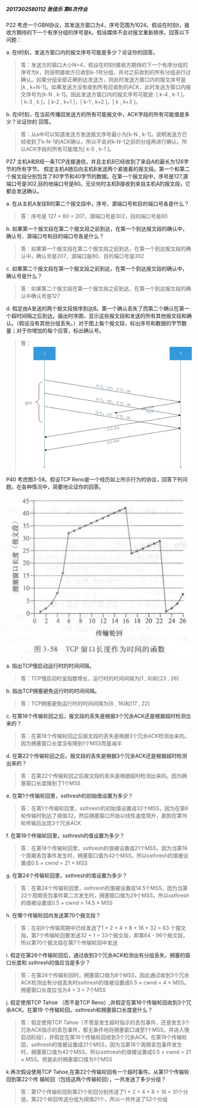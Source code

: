 ##### 2017302580112 张佳乐 第6次作业

P22 考虑一个GBN协议，其发送方窗口为4，序号范围为1024。假设在时刻t，接收方期待的下一个有序分组的序号是k。假设媒体不会对报文重新排序。回答以下问题：

a. 在t时刻，发送方窗口内的报文序号可能是多少？论证你的回答。

> 答：发送方的窗口大小N=4，假设在时刻t接收方期待的下一个有序分组的序号为k，则说明接收方已收到k-1号分组，并对之前收到的所有分组进行过确认。如果分组全部正确到达发送方，则此时发送方窗口内的报文序号是[k , k+N-1]。如果发送方没有收到所有应收到的ACK，此时发送方窗口内报文序号为[k-N , k-1]。因此发送方窗口内的报文序号可能是: [ k-4 , k-1 ]，[ k-3 , k ]，[ k-2 , k+1 ]，[ k-1 , k+2 ]，[ k , k+3 ]。

b. 在t时刻，在当前传播回发送方的所有可能报文中，ACK字段的所有可能值是多少？论证你的 回答。

> 答：从a中可以知道发送方发送报文序号最小为[k-N , k-1]，说明发送方已经收到了k-N-1的ACK确认，所以不会对k-N-1之前的分组再进行确认。所以ACK字段的所有可能值为[ k-5 , k-1 ]。

P27 主机A和B经一条TCP连接通信，并且主机B已经收到了来自A的最长为126字节的所有字节。 假定主机A随后向主机B发送两个紧接着的报文段。第一个和第二个报文段分别包含了80字节和40字节的数据。在第一个报文段中，序号是127,源端口号是302,目的地端口号是80。无论何时主机B接收到来自主机A的报文段，它都会发送确认。

a. 在从主机A发往B的第二个报文段中，序号、源端口号和目的端口号各是什么？

> 答：序号是 127 + 80 = 207，源端口号是302，目的端口号是80

b. 如果第一个报文段在第二个报文段之前到达，在第一个到达报文段的确认中，确认号、源端口号和目的端口号各是什么？

> 答：如果第一个报文段在第二个报文段之前到达，在第一个到达报文段的确认中，确认号是207，源端口是80，目的端口号是302

c. 如果第二个报文段在第一个报文段之前到达，在第一个到达报文段的确认中，确认号是什么？

> 答：如果第二个报文段在第一个报文段之前到达，在第一个到达报文段的确认中确认号是127

d. 假定由A发送的两个报文段按序到达B。第一个确认丢失了而第二个确认在第一个超时间隔之后到达。画出时序图，显示这些报文段和发送的所有其他报文段和确认。（假设没有其他分组丢失。）对于图上每个报文段，标出序号和数据的字节数量；对于你增加的每个应答，标出确认号。

> 答：![时序图.jpg](时序图.jpg)

P40 考虑图3-58。假设TCP Reno是一个经历如上所示行为的协议，回答下列问题。在各种情况中，简要地论证你的回答。

![TCP窗口长度作为时间的函数](TCP窗口长度作为时间的函数.png)

a. 指出TCP慢启动运行时的时间间隔。

> 答：TCP慢启动时呈指数增长，运行时的时间间隔为[1 , 6]和[23 , 26]

b. 指出TCP拥塞避免运行时的时间间隔。

> 答：TCP拥塞避免运行时的时间间隔为[6 , 16]和[17 , 22]

c. 在第16个传输轮回之后，报文段的丢失是根据3个冗余ACK还是根据超时检测岀来的？

> 答：在第16个传输轮回之后报文段的丢失是根据3个冗余ACK检测出来的。因为拥塞窗口长度没有降到1个MSS而是减半

d. 在第22个传输轮回之后，报文段的丢失是根据3个冗余ACK还是根据超时检测出来的？

> 答：在第22个传输轮回之后报文段的丢失是根据超时检测出来的。因为拥塞窗口长度降到了1个MSS

e. 在第1个传输轮回里，ssthresh的初始值设置为多少？

> 答：在第1个传输轮回里，ssthresh的初始值设置成32个MSS，因为在第6轮传输时到达了阈值32。然后拥塞窗口开始以线性速度爬升，直到在第16轮传输后出现3个冗余ACK

f. 在第18个传输轮回里，ssthresh的值设置为多少？

> 答：在第18个传输轮回里，ssthresh的值被设置成21个MSS，因为当第16个周期丢包事件发生时，拥塞窗口值为42个MSS，所以ssthresh的值被设置成0.5 × cwnd = 21 × MSS

g. 在第24个传输轮回里，ssthresh的值设置为多少？

> 答：在第24个传输轮回里，ssthresh的值被设置成14.5个MSS，因为当第22个周期丢包事件第二次发生时，拥塞窗口值为29个MSS，所以ssthresh的值被设置成0.5 × cwnd = 14.5 × MSS

h. 在哪个传输轮回内发送第70个报文段？

> 答：在前6个传输周期中已经发送了1 + 2 + 4 + 8 + 16 + 32 = 63 个报文段，第7个传输轮回要发送32 + 1 = 33个报文段，即第64 - 96个报文段，所以第70个报文段在第7个传输轮回中发送

i. 假定在第26个传输轮回后，通过收到3个冗余ACK检测出有分组丢失，拥塞的窗口长度和 ssthresh的值应当是多少？

> 答：在第26个传输轮回时，拥塞窗口值为8个MSS，因此通过收到3个冗余ACK检测出有分组丢失时ssthresh的值被设置成0.5 × cwnd = 4 × MSS。拥塞窗口长度应当为4 + 3 = 7个MSS

j. 假定使用TCP Tahoe （而不是TCP Reno）,并假定在第16个传输轮回收到3个冗余ACK。在第19 个传输轮回，ssthresh和拥塞窗口长度是什么？

> 答：假定使用TCP Tahoe（不管是发生超时指示的丢包事件，还是发生3个冗余ACK指示的丢包事件，都无条件地将拥塞窗口减至1个MSS，并进入慢启动阶段），并假定在第16个传输轮回收到3个冗余ACK。在第19个传输轮回，ssthresh的值被设置成21个MSS，因为当第16个周期丢包事件发生时，拥塞窗口值为42个MSS，所以ssthresh的值被设置成0.5 × cwnd = 21 × MSS。但是此时拥塞窗口值为1个MSS

k.再次假设使用TCP Tahoe,在第22个传输轮回有一个超时事件。从第17个传输轮回到第22个传 输轮回（包括这两个传输轮回），一共发送了多少分组？

> 答：第17个传输轮回到第21个轮回分别传送了1 + 2 + 4 + 8 + 16 = 31个分组，第22个轮回传送分组为阈值21个，所以一共传送了52个分组
